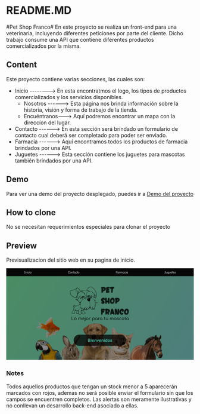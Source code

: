 # README.MD
#Pet Shop Franco# 
En este proyecto se realiza un front-end para una veterinaria, incluyendo diferentes peticiones por parte del cliente. Dicho trabajo consume una API que contiene diferentes productos comercializados por la misma.

## Content
Este proyecto contiene varias secciones, las cuales son:

* Inicio --------> En esta encontratmos el logo, los tipos de productos comercializados y los servicios disponibles.
    * Nosotros ------> Esta página nos brinda información sobre la historia, visión y forma de trabajo de la tienda.
    * Encuéntranos---> Aquí podremos encontrar un mapa con la direccíon del lugar.
* Contacto ------> En esta sección será brindado un formulario de contacto cual deberá ser completado para poder ser enviado.
* Farmacia ------> Aquí encontramos todos los productos de farmacia brindados por una API.
* Juguetes ------> Esta sección contiene los juguetes para mascotas también brindados por una API.

## Demo
Para ver una demo del proyecto desplegado, puedes ir a [Demo del proyecto](https://suspicious-colden-028fa5.netlify.app/)

## How to clone
No se necesitan requerimientos especiales para clonar el proyecto

## Preview
Previsualizacion del sitio web en su pagina de inicio.

![](assets/Pet_Shop.png)

### Notes
Todos aquellos productos que tengan un stock menor a 5 aparecerán marcados con rojos, ademas no será posible enviar el formulario sin que los campos se encuentren completos. Las alertas son meramente ilustrativas y no conllevan un desarrollo back-end asociado a ellas.
